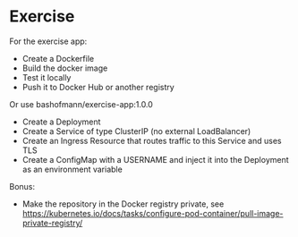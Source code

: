 # Exercise

For the exercise app:

* Create a Dockerfile
* Build the docker image
* Test it locally
* Push it to Docker Hub or another registry

Or use bashofmann/exercise-app:1.0.0

* Create a Deployment
* Create a Service of type ClusterIP (no external LoadBalancer)
* Create an Ingress Resource that routes traffic to this Service and uses TLS
* Create a ConfigMap with a USERNAME and inject it into the Deployment as an environment variable

Bonus:

* Make the repository in the Docker registry private, see https://kubernetes.io/docs/tasks/configure-pod-container/pull-image-private-registry/
